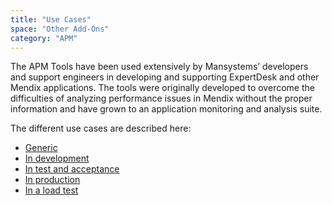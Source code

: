 ```yaml
---
title: "Use Cases"
space: "Other Add-Ons"
category: "APM"
---
```

The APM Tools have been used extensively by Mansystems’ developers and support engineers in developing and supporting ExpertDesk and other Mendix applications. The tools were originally developed to overcome the difficulties of analyzing performance issues in Mendix without the proper information and have grown to an application monitoring and analysis suite.

The different use cases are described here:

*   [Generic](generic)
*   [In development](in-development)
*   [In test and acceptance](in-test-and-acceptance)
*   [In production](in-production)
*   [In a load test](in-a-load-test)

